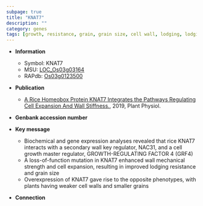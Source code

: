```yaml
---
subpage: true
title: "KNAT7"
description: ""
category: genes
tags: [growth, resistance, grain, grain size, cell wall, lodging, lodging resistance]
---
```


* **Information**  
    + Symbol: KNAT7  
    + MSU: [LOC_Os03g03164](http://rice.plantbiology.msu.edu/cgi-bin/ORF_infopage.cgi?orf=LOC_Os03g03164)  
    + RAPdb: [Os03g0123500](http://rapdb.dna.affrc.go.jp/viewer/gbrowse_details/irgsp1?name=Os03g0123500)  

* **Publication**  
    + [A Rice Homeobox Protein KNAT7 Integrates the Pathways Regulating Cell Expansion And Wall Stiffness.](http://www.ncbi.nlm.nih.gov/pubmed?term=A+Rice+Homeobox+Protein+KNAT7+Integrates+the+Pathways+Regulating+Cell+Expansion+And+Wall+Stiffness.%5BTitle%5D), 2019, Plant Physiol.

* **Genbank accession number**  

* **Key message**  
    + Biochemical and gene expression analyses revealed that rice KNAT7 interacts with a secondary wall key regulator, NAC31, and a cell growth master regulator, GROWTH-REGULATING FACTOR 4 (GRF4)
    + A loss-of-function mutation in KNAT7 enhanced wall mechanical strength and cell expansion, resulting in improved lodging resistance and grain size
    + Overexpression of KNAT7 gave rise to the opposite phenotypes, with plants having weaker cell walls and smaller grains

* **Connection**  



